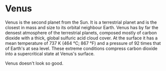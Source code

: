 # Venus

Venus is the second planet from the Sun. It is a terrestrial planet and is the closest in mass and size to its orbital neighbour Earth. Venus has by far the densest atmosphere of the terrestrial planets, composed mostly of carbon dioxide with a thick, global sulfuric acid cloud cover. At the surface it has a mean temperature of 737 K (464 °C; 867 °F) and a pressure of 92 times that of Earth's at sea level. These extreme conditions compress carbon dioxide into a supercritical state at Venus's surface.

Venus doesn't look so good.